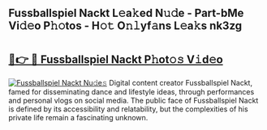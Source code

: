 ## Fussballspiel Nackt L𝚎a𝚔ed N𝚞𝚍e - Part-bMe Vi𝚍𝚎o P𝚑𝚘tos - H𝚘𝚝 O𝚗𝚕yf𝚊ns L𝚎a𝚔s nk3zg

# <h2><a href="http://kf34h5p.oniu.top/?m=Fussballspiel+Nackt">🔗👉 🔴 Fussballspiel Nackt P𝚑ot𝚘𝚜 V𝚒d𝚎o</a></h2>

[![Fussballspiel Nackt Nu𝚍e𝚜](https://i.imgur.com/0qMVB7G.gif)](http://kf34h5p.oniu.top/?m=Fussballspiel+Nackt)
Digital content creator Fussballspiel Nackt, famed for disseminating dance and lifestyle ideas, through performances and personal vlogs on social media. The public face of Fussballspiel Nackt is defined by its accessibility and relatability, but the complexities of his private life remain a fascinating unknown.  
